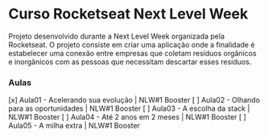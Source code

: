 # Curso Rocketseat Next Level Week

Projeto desenvolvido durante a Next Level Week organizada pela Rocketseat. O projeto consiste em criar uma aplicação onde a finalidade é estabelecer uma conexão entre empresas que coletam resíduos orgânicos e inorgânicos com as pessoas que necessitam descartar esses resíduos.


### Aulas

[x] Aula01 - Acelerando sua evolução | NLW#1 Booster
[ ] Aula02 - Olhando para as oportunidades | NLW#1 Booster
[ ] Aula03 - A escolha da stack | NLW#1 Booster
[ ] Aula04 - Até 2 anos em 2 meses | NLW#1 Booster
[ ] Aula05 - A milha extra | NLW#1 Booster


